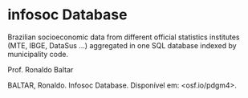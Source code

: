 # infosoc Database

Brazilian socioeconomic data from different official statistics institutes (MTE, IBGE, DataSus ...) aggregated in one SQL database indexed by municipality code.

Prof. Ronaldo Baltar

BALTAR, Ronaldo. Infosoc Database. Disponível em: <osf.io/pdgm4>.
